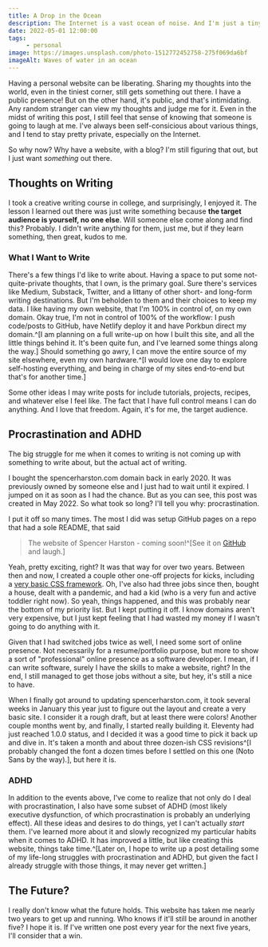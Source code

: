 ```yaml
---
title: A Drop in the Ocean
description: The Internet is a vast ocean of noise. And I'm just a tiny drop. 
date: 2022-05-01 12:00:00
tags: 
     - personal
image: https://images.unsplash.com/photo-1512772452758-275f069da6bf
imageAlt: Waves of water in an ocean
---
```


Having a personal website can be liberating. Sharing my thoughts into the world, even in the tiniest corner, still gets something out there. I have a public presence! But on the other hand, it's public, and that's intimidating. Any random stranger can view my thoughts and judge me for it. Even in the midst of writing this post, I still feel that sense of knowing that someone is going to laugh at me. I've always been self-consicious about various things, and I tend to stay pretty private, especially on the Internet. 

So why now? Why have a website, with a blog? I'm still figuring that out, but I just want *something* out there. 

## Thoughts on Writing

I took a creative writing course in college, and surprisingly, I enjoyed it. The lesson I learned out there was just write something because **the target audience is yourself, no one else**. Will someone else come along and find this? Probably. I didn't write anything for them, just me, but if they learn something, then great, kudos to me.  

### What I Want to Write
There's a few things I'd like to write about. Having a space to put some not-quite-private thoughts, that I own, is the primary goal. Sure there's services like Medium, Substack, Twitter, and a littany of other short- and long-form writing destinations. But I'm beholden to them and their choices to keep my data. I like having my own website, that I'm 100% in control of, on my own domain. Okay true, I'm not in control of 100% of the workflow: I push code/posts to GitHub, have Netlify deploy it and have Porkbun direct my domain.^[I am planning on a full write-up on how I built this site, and all the little things behind it. It's been quite fun, and I've learned some things along the way.] Should something go awry, I can move the entire source of my site elsewhere, even my own hardware.^[I would love one day to explore self-hosting everything, and being in charge of my sites end-to-end but that's for another time.]

Some other ideas I may write posts for include tutorials, projects, recipes, and whatever else I feel like. The fact that I have full control means I can do anything. And I love that freedom. Again, it's for me, the target audience.

## Procrastination and ADHD

The big struggle for me when it comes to writing is not coming up with something to write about, but the actual act of writing.

I bought the spencerharston.com domain back in early 2020. It was previously owned by someone else and I just had to wait until it expired. I jumped on it as soon as I had the chance. But as you can see, this post was created in May 2022. So what took so long? I'll tell you why: procrastination.

I put it off so many times. The most I did was setup GitHub pages on a repo that had a sole README, that said 

> The website of Spencer Harston - coming soon!^[See it on [GitHub](https://github.com/sphars/spencerharston.com/tree/4c939b3a8ae4962879e49a59411c899a24ec437e) and laugh.]

Yeah, pretty exciting, right? It was that way for over two years. Between then and now, I created a couple other one-off projects for kicks, including a [very basic CSS framework](https://github.com/sphars/yacck). Oh, I've also had three jobs since then, bought a house, dealt with a pandemic, and had a kid (who is a very fun and active toddler right now). So yeah, things happened, and this was probably near the bottom of my priority list. But I kept putting it off. I know domains aren't very expensive, but I just kept feeling that I had wasted my money if I wasn't going to do anything with it. 

Given that I had switched jobs twice as well, I need some sort of online presence. Not necessarily for a resume/portfolio purpose, but more to show a sort of "professional" online presence as a software developer. I mean, if I can write software, surely I have the skills to make a website, right? In the end, I still managed to get those jobs without a site, but hey, it's still a nice to have.

When I finally got around to updating spencerharston.com, it took several weeks in January this year just to figure out the layout and create a very basic site. I consider it a rough draft, but at least there were colors! Another couple months went by, and finally, I started really building it. Eleventy had just reached 1.0.0 status, and I decided it was a good time to pick it back up and dive in. It's taken a month and about three dozen-ish CSS revisions^[I probably changed the font a dozen times before I settled on this one (Noto Sans by the way).], but here it is.

### ADHD 
In addition to the events above, I've come to realize that not only do I deal with procrastination, I also have some subset of ADHD (most likely executive dysfunction, of which procrastination is probably an underlying effect). All these ideas and desires to do things, yet I can't actually *start* them. I've learned more about it and slowly recognized my particular habits when it comes to ADHD. It has improved a little, but like creating this website, things take time.^[Later on, I hope to write up a post detailing some of my life-long struggles with procrastination and ADHD, but given the fact I already struggle with those things, it may never get written.]

## The Future?

I really don't know what the future holds. This website has taken me nearly two years to get up and running. Who knows if it'll still be around in another five? I hope it is. If I've written one post every year for the next five years, I'll consider that a win.
